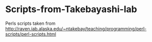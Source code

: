 # Scripts-from-Takebayashi-lab
 Perls scripts taken from http://raven.iab.alaska.edu/~ntakebay/teaching/programming/perl-scripts/perl-scripts.html
